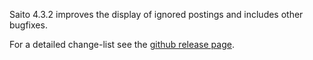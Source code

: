 <!--
title: Saito 4.3.2 released
template: whats-new
date: 2014-10-09
author: Schlaefer
-->

Saito 4.3.2 improves the display of ignored postings and includes other  bugfixes.

For a detailed change-list see the [github release page](https://github.com/Schlaefer/Saito/releases/tag/4.3.2).